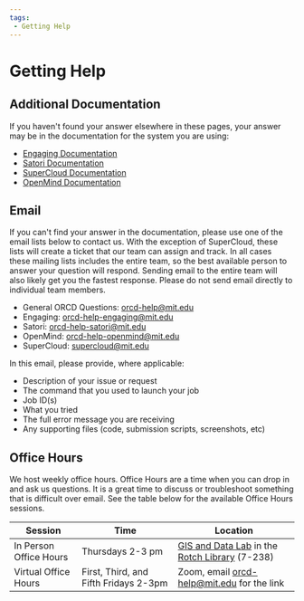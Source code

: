 ```yaml
---
tags:
 - Getting Help
---
```


# Getting Help

## Additional Documentation

If you haven't found your answer elsewhere in these pages, your answer may be in the documentation for the system you are using:

- [Engaging Documentation](https://engaging-web.mit.edu/eofe-wiki/)
- [Satori Documentation](https://mit-satori.github.io/)
- [SuperCloud Documentation](https://supercloud.mit.edu/)
- [OpenMind Documentation](https://github.mit.edu/MGHPCC/OpenMind/wiki)

## Email

If you can't find your answer in the documentation, please use one of the email lists below to contact us. With the exception of SuperCloud, these lists will create a ticket that our team can assign and track. In all cases these mailing lists includes the entire team, so the best available person to answer your question will respond. Sending email to the entire team will also likely get you the fastest response. Please do not send email directly to individual team members.

- General ORCD Questions: [orcd-help@mit.edu](mailto:orcd-help@mit.edu)
- Engaging: [orcd-help-engaging@mit.edu](mailto:orcd-help-engaging@mit.edu)
- Satori: [orcd-help-satori@mit.edu](mailto:orcd-help-satori@mit.edu)
- OpenMind: [orcd-help-openmind@mit.edu](mailto:orcd-help-openmind@mit.edu)
- SuperCloud: [supercloud@mit.edu](mailto:supercloud@mit.edu)

In this email, please provide, where applicable:

- Description of your issue or request
- The command that you used to launch your job
- Job ID(s)
- What you tried
- The full error message you are receiving
- Any supporting files (code, submission scripts, screenshots, etc)

## Office Hours

We host weekly office hours. Office Hours are a time when you can drop in and ask us questions. It is a great time to discuss or troubleshoot something that is difficult over email. See the table below for the available Office Hours sessions.

| Session | Time | Location |
| ----------- | ----------- |----------- |
| In Person Office Hours  | Thursdays 2-3 pm | [GIS and Data Lab](https://libraries.mit.edu/data-services/gis-data-lab/) in the [Rotch Library](https://whereis.mit.edu/?go=7) (7-238) |
| Virtual Office Hours | First, Third, and Fifth Fridays 2-3pm | Zoom, email [orcd-help@mit.edu](mailto:orcd-help@mit.edu) for the link |
